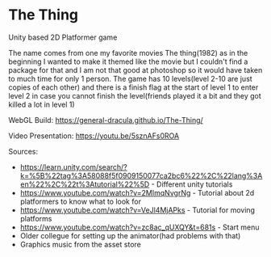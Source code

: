# The Thing
 Unity based 2D Platformer game
 
 The name comes from one my favorite movies The thing(1982) as in the beginning I wanted to make it themed like the movie but I couldn't find a package for that and I am not that good at photoshop so it would have taken to much time for only 1 person.
 The game has 10 levels(level 2-10 are just copies of each other) and there is a finish flag at the start of level 1 to enter level 2 in case you cannot finish the level(friends played it a bit and they got killed a lot in level 1)
 
 WebGL Build: https://general-dracula.github.io/The-Thing/
 
 Video Presentation: https://youtu.be/5sznAFs0ROA
 
 Sources:
  - https://learn.unity.com/search/?k=%5B%22tag%3A58088f5f0909150077ca2bc6%22%2C%22lang%3Aen%22%2C%22t%3Atutorial%22%5D - Different unity tutorials
  - https://www.youtube.com/watch?v=2MImqNvgrNg - Tutorial about 2d platformers to know what to look for 
  - https://www.youtube.com/watch?v=VeJl4MjAPks - Tutorial for moving platforms
  - https://www.youtube.com/watch?v=zc8ac_qUXQY&t=681s - Start menu
  - Older collegue for setting up the animator(had problems with that)
  - Graphics music from the asset store
 
